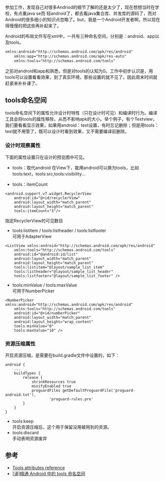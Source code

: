 参加工作，发现自己对很多Andriod的细节了解的还是太少了，现在想想当时在学校，有点重java se而	轻android了，都去看java集合库、并发库的源码了，而对Android的很多细小的知识点忽略了。but，我是一个Android开发者啊，所以现在得慢慢的把这些再补起来了。  

Android的布局文件写在xml中，一共有三种命名空间，分别是：android、app以及tools。

```XML
xmlns:android="http://schemas.android.com/apk/res/android"
    xmlns:app="http://schemas.android.com/apk/res-auto"
    xmlns:tools="http://schemas.android.com/tools"
```

之前对android和app和熟悉，但是对tools的认知为0。工作中初步认识是，用tools可以设置看看效果，到了真实环境，那些设置的就不见了。因此周末时间就赶紧来补补课了。  

## tools命名空间

tools命名空间下的属性允许设计时特性（只在设计时可见）和编译时行为。编译工具会将tools的属性移除，从而不影响apk的大小。举个例子，有个Textview，我们要看看显示效果，如果用android：text设置，有时忘记删除；但是用tools：text就不用管了，既可以设计时看到效果，又不需要编译前删除。  

### 设计时观察属性  

下面的属性设置只在设计的预览图中可见。

- tools：取代android
在View下，能用android可以换为tools，比如tools:text，tools:src,tools:visibility...

- tools：itemCount  
```
<android.support.v7.widget.RecyclerView
    android:id="@+id/recyclerView"
    android:layout_width="match_parent"
    android:layout_height="match_parent"
    tools:itemCount="3"/>
```
指定RecyclerView的可见数目

- tools:listitem / tools:listheader / tools:listfooter  
可用于AdapterView  
```
<ListView xmlns:android="http://schemas.android.com/apk/res/android"
    xmlns:tools="http://schemas.android.com/tools"
    android:id="@android:id/list"
    android:layout_width="match_parent"
    android:layout_height="match_parent"
    tools:listitem="@layout/sample_list_item"
    tools:listheader="@layout/sample_list_header"
    tools:listfooter="@layout/sample_list_footer" />

```
- tools:minValue / tools:maxValue  
可用于NumberPicker  
```
<NumberPicker xmlns:android="http://schemas.android.com/apk/res/android"
    xmlns:tools="http://schemas.android.com/tools"
    android:id="@+id/numberPicker"
    android:layout_width="match_parent"
    android:layout_height="wrap_content"
    tools:minValue="0"
    tools:maxValue="10" />
```
### 资源压缩属性  
开启资源压缩，是需要在build.gradle文件中设置的，如下：  
```
android {
    ...
    buildTypes {
        release {
            shrinkResources true
            minifyEnabled true
            proguardFiles getDefaultProguardFile('proguard-android.txt'),
                    'proguard-rules.pro'
        }
    }
}
```
- tools:keep  
开启资源压缩后，这个用于保留没用被用到的资源。  
- tools:discard  
手动表明资源废弃

## 参考  
- [Tools attributes reference](https://developer.android.com/studio/write/tool-attributes)
- [[译]精通 Android 中的 tools 命名空间](https://www.jianshu.com/p/a39dddb46bd8)